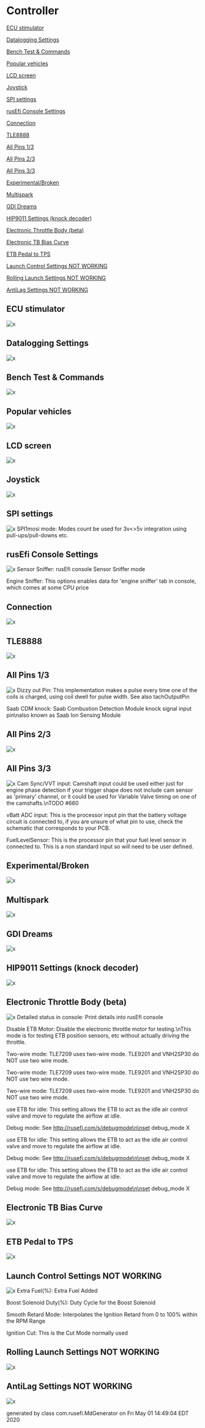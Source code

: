 # Controller
[ECU stimulator](#ECU-stimulator)

[Datalogging Settings](#Datalogging-Settings)

[Bench Test & Commands](#Bench-Test-&-Commands)

[Popular vehicles](#Popular-vehicles)

[LCD screen](#LCD-screen)

[Joystick](#Joystick)

[SPI settings](#SPI-settings)

[rusEfi Console Settings](#rusEfi-Console-Settings)

[Connection](#Connection)

[TLE8888](#TLE8888)

[All Pins 1/3](#All-Pins-1/3)

[All Pins 2/3](#All-Pins-2/3)

[All Pins 3/3](#All-Pins-3/3)

[Experimental/Broken](#Experimental/Broken)

[Multispark](#Multispark)

[GDI Dreams](#GDI-Dreams)

[HIP9011 Settings (knock decoder)](#HIP9011-Settings-(knock-decoder))

[Electronic Throttle Body (beta)](#Electronic-Throttle-Body-(beta))

[Electronic TB Bias Curve](#Electronic-TB-Bias-Curve)

[ETB Pedal to TPS](#ETB-Pedal-to-TPS)

[Launch Control Settings NOT WORKING](#Launch-Control-Settings-NOT-WORKING)

[Rolling Launch Settings NOT WORKING](#Rolling-Launch-Settings-NOT-WORKING)

[AntiLag Settings NOT WORKING](#AntiLag-Settings-NOT-WORKING)

## ECU stimulator
![x](overview/TS_generated/dialog_ECU_stimulator.png)
## Datalogging Settings
![x](overview/TS_generated/dialog_Datalogging_Settings.png)
## Bench Test & Commands
![x](overview/TS_generated/dialog_Bench_Test_&_Commands.png)
## Popular vehicles
![x](overview/TS_generated/dialog_Popular_vehicles.png)
## LCD screen
![x](overview/TS_generated/dialog_LCD_screen.png)
## Joystick
![x](overview/TS_generated/dialog_Joystick.png)
## SPI settings
![x](overview/TS_generated/dialog_SPI_settings.png)
SPI1mosi mode: Modes count be used for 3v<>5v integration using pull-ups/pull-downs etc.

## rusEfi Console Settings
![x](overview/TS_generated/dialog_rusEfi_Console_Settings.png)
Sensor Sniffer: rusEfi console Sensor Sniffer mode

Engine Sniffer: This options enables data for 'engine sniffer' tab in console, which comes at some CPU price

## Connection
![x](overview/TS_generated/dialog_Connection.png)
## TLE8888
![x](overview/TS_generated/dialog_TLE8888.png)
## All Pins 1/3
![x](overview/TS_generated/dialog_All_Pins_1_3.png)
Dizzy out Pin: This implementation makes a pulse every time one of the coils is charged, using coil dwell for pulse width. See also tachOutputPin

Saab CDM knock: Saab Combustion Detection Module knock signal input pin\nalso known as Saab Ion Sensing Module

## All Pins 2/3
![x](overview/TS_generated/dialog_All_Pins_2_3.png)
## All Pins 3/3
![x](overview/TS_generated/dialog_All_Pins_3_3.png)
Cam Sync/VVT input: Camshaft input could be used either just for engine phase detection if your trigger shape does not include cam sensor as 'primary' channel, or it could be used for Variable Valve timing on one of the camshafts.\nTODO #660

vBatt ADC input: This is the processor input pin that the battery voltage circuit is connected to, if you are unsure of what pin to use, check the schematic that corresponds to your PCB.

FuelLevelSensor: This is the processor pin that your fuel level sensor in connected to. This is a non standard input so will need to be user defined.

## Experimental/Broken
![x](overview/TS_generated/dialog_Experimental_Broken.png)
## Multispark
![x](overview/TS_generated/dialog_Multispark.png)
## GDI Dreams
![x](overview/TS_generated/dialog_GDI_Dreams.png)
## HIP9011 Settings (knock decoder)
![x](overview/TS_generated/dialog_HIP9011_Settings_knock_decoder.png)
## Electronic Throttle Body (beta)
![x](overview/TS_generated/dialog_Electronic_Throttle_Body_beta.png)
Detailed status in console: Print details into rusEfi console

Disable ETB Motor: Disable the electronic throttle motor for testing.\nThis mode is for testing ETB position sensors, etc without actually driving the throttle.

Two-wire mode: TLE7209 uses two-wire mode. TLE9201 and VNH2SP30 do NOT use two wire mode.

Two-wire mode: TLE7209 uses two-wire mode. TLE9201 and VNH2SP30 do NOT use two wire mode.

Two-wire mode: TLE7209 uses two-wire mode. TLE9201 and VNH2SP30 do NOT use two wire mode.

use ETB for idle: This setting allows the ETB to act as the idle air control valve and move to regulate the airflow at idle.

Debug mode: See http://rusefi.com/s/debugmode\n\nset debug_mode X

use ETB for idle: This setting allows the ETB to act as the idle air control valve and move to regulate the airflow at idle.

Debug mode: See http://rusefi.com/s/debugmode\n\nset debug_mode X

use ETB for idle: This setting allows the ETB to act as the idle air control valve and move to regulate the airflow at idle.

Debug mode: See http://rusefi.com/s/debugmode\n\nset debug_mode X

## Electronic TB Bias Curve
![x](overview/TS_generated/dialog_Electronic_TB_Bias_Curve.png)
## ETB Pedal to TPS
![x](overview/TS_generated/dialog_ETB_Pedal_to_TPS.png)
## Launch Control Settings NOT WORKING
![x](overview/TS_generated/dialog_Launch_Control_Settings_NOT_WORKING.png)
Extra Fuel(%): Extra Fuel Added

Boost Solenoid Duty(%): Duty Cycle for the Boost Solenoid

Smooth Retard Mode: Interpolates the Ignition Retard from 0 to 100% within the RPM Range

Ignition Cut: This is the Cut Mode normally used

## Rolling Launch Settings NOT WORKING
![x](overview/TS_generated/dialog_Rolling_Launch_Settings_NOT_WORKING.png)
## AntiLag Settings NOT WORKING
![x](overview/TS_generated/dialog_AntiLag_Settings_NOT_WORKING.png)

generated by class com.rusefi.MdGenerator on Fri May 01 14:49:04 EDT 2020
